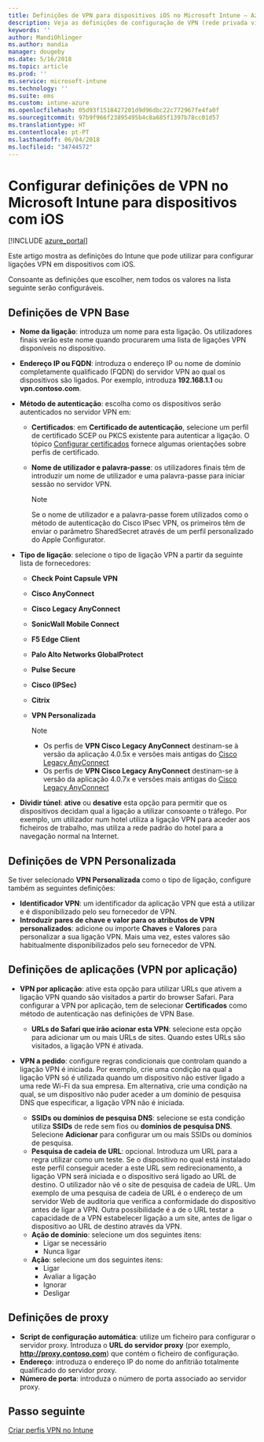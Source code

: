 ```yaml
---
title: Definições de VPN para dispositivos iOS no Microsoft Intune – Azure | Microsoft Docs
description: Veja as definições de configuração de VPN (rede privada virtual) disponíveis, incluindo os detalhes da ligação, os métodos de autenticação e a divisão de túnel nas definições base; as definições de VPN personalizadas com o identificador e os pares de valor e chave; as definições de VPN por aplicação que incluem URLs do Safari e VPNs a pedido com SSIDs ou domínios de pesquisa DNS; e as definições de proxy para incluir um script de configuração, endereço IP ou FQDN e porta TCP no Microsoft Intune em dispositivos iOS.
keywords: ''
author: MandiOhlinger
ms.author: mandia
manager: dougeby
ms.date: 5/16/2018
ms.topic: article
ms.prod: ''
ms.service: microsoft-intune
ms.technology: ''
ms.suite: ems
ms.custom: intune-azure
ms.openlocfilehash: 05d93f1518427201d9d96dbc22c772967fe4fa0f
ms.sourcegitcommit: 97b9f966f23895495b4c8a685f1397b78cc01d57
ms.translationtype: HT
ms.contentlocale: pt-PT
ms.lasthandoff: 06/04/2018
ms.locfileid: "34744572"
---
```

# <a name="configure-vpn-settings-in-microsoft-intune-for-devices-running-ios"></a>Configurar definições de VPN no Microsoft Intune para dispositivos com iOS

[!INCLUDE [azure_portal](./includes/azure_portal.md)]

Este artigo mostra as definições do Intune que pode utilizar para configurar ligações VPN em dispositivos com iOS.

Consoante as definições que escolher, nem todos os valores na lista seguinte serão configuráveis.

## <a name="base-vpn-settings"></a>Definições de VPN Base

- **Nome da ligação**: introduza um nome para esta ligação. Os utilizadores finais verão este nome quando procurarem uma lista de ligações VPN disponíveis no dispositivo.
- **Endereço IP ou FQDN**: introduza o endereço IP ou nome de domínio completamente qualificado (FQDN) do servidor VPN ao qual os dispositivos são ligados. Por exemplo, introduza **192.168.1.1** ou **vpn.contoso.com**.
- **Método de autenticação**: escolha como os dispositivos serão autenticados no servidor VPN em:
  - **Certificados**: em **Certificado de autenticação**, selecione um perfil de certificado SCEP ou PKCS existente para autenticar a ligação. O tópico [Configurar certificados](certificates-configure.md) fornece algumas orientações sobre perfis de certificado.
  - **Nome de utilizador e palavra-passe**: os utilizadores finais têm de introduzir um nome de utilizador e uma palavra-passe para iniciar sessão no servidor VPN.

    > [!NOTE]
    > Se o nome de utilizador e a palavra-passe forem utilizados como o método de autenticação do Cisco IPsec VPN, os primeiros têm de enviar o parâmetro SharedSecret através de um perfil personalizado do Apple Configurator.
  
- **Tipo de ligação**: selecione o tipo de ligação VPN a partir da seguinte lista de fornecedores:
  - **Check Point Capsule VPN**
  - **Cisco AnyConnect**
  - **Cisco Legacy AnyConnect**
  - **SonicWall Mobile Connect**
  - **F5 Edge Client**
  - **Palo Alto Networks GlobalProtect**
  - **Pulse Secure**
  - **Cisco (IPSec)**
  - **Citrix**
  - **VPN Personalizada**

    > [!NOTE]
    > - Os perfis de **VPN Cisco Legacy AnyConnect** destinam-se à versão da aplicação 4.0.5x e versões mais antigas do [Cisco Legacy AnyConnect](https://itunes.apple.com/app/cisco-legacy-anyconnect/id392790924)
    > - Os perfis de **VPN Cisco Legacy AnyConnect** destinam-se à versão da aplicação 4.0.7x e versões mais antigas do [Cisco Legacy AnyConnect](https://itunes.apple.com/app/cisco-anyconnect/id1135064690)

- **Dividir túnel**: **ative** ou **desative** esta opção para permitir que os dispositivos decidam qual a ligação a utilizar consoante o tráfego. Por exemplo, um utilizador num hotel utiliza a ligação VPN para aceder aos ficheiros de trabalho, mas utiliza a rede padrão do hotel para a navegação normal na Internet.

## <a name="custom-vpn-settings"></a>Definições de VPN Personalizada

Se tiver selecionado **VPN Personalizada** como o tipo de ligação, configure também as seguintes definições:

- **Identificador VPN**: um identificador da aplicação VPN que está a utilizar e é disponibilizado pelo seu fornecedor de VPN.
- **Introduzir pares de chave e valor para os atributos de VPN personalizados**: adicione ou importe **Chaves** e **Valores** para personalizar a sua ligação VPN. Mais uma vez, estes valores são habitualmente disponibilizados pelo seu fornecedor de VPN.

## <a name="apps-per-app-vpn-settings"></a>Definições de aplicações (VPN por aplicação)

- **VPN por aplicação**: ative esta opção para utilizar URLs que ativem a ligação VPN quando são visitados a partir do browser Safari. Para configurar a VPN por aplicação, tem de selecionar **Certificados** como método de autenticação nas definições de VPN Base.
  - **URLs do Safari que irão acionar esta VPN**: selecione esta opção para adicionar um ou mais URLs de sites. Quando estes URLs são visitados, a ligação VPN é ativada.

- **VPN a pedido**: configure regras condicionais que controlam quando a ligação VPN é iniciada. Por exemplo, crie uma condição na qual a ligação VPN só é utilizada quando um dispositivo não estiver ligado a uma rede Wi-Fi da sua empresa. Em alternativa, crie uma condição na qual, se um dispositivo não puder aceder a um domínio de pesquisa DNS que especificar, a ligação VPN não é iniciada.

  - **SSIDs ou domínios de pesquisa DNS**: selecione se esta condição utiliza **SSIDs** de rede sem fios ou **domínios de pesquisa DNS**. Selecione **Adicionar** para configurar um ou mais SSIDs ou domínios de pesquisa.
  - **Pesquisa de cadeia de URL**: opcional. Introduza um URL para a regra utilizar como um teste. Se o dispositivo no qual está instalado este perfil conseguir aceder a este URL sem redirecionamento, a ligação VPN será iniciada e o dispositivo será ligado ao URL de destino. O utilizador não vê o site de pesquisa de cadeia de URL. Um exemplo de uma pesquisa de cadeia de URL é o endereço de um servidor Web de auditoria que verifica a conformidade do dispositivo antes de ligar a VPN. Outra possibilidade é a de o URL testar a capacidade de a VPN estabelecer ligação a um site, antes de ligar o dispositivo ao URL de destino através da VPN.
  - **Ação de domínio**: selecione um dos seguintes itens:
    - Ligar se necessário
    - Nunca ligar
  - **Ação**: selecione um dos seguintes itens:
    - Ligar
    - Avaliar a ligação
    - Ignorar
    - Desligar

## <a name="proxy-settings"></a>Definições de proxy

- **Script de configuração automática**: utilize um ficheiro para configurar o servidor proxy. Introduza o **URL do servidor proxy** (por exemplo, **http://proxy.contoso.com**) que contém o ficheiro de configuração.
- **Endereço**: introduza o endereço IP do nome do anfitrião totalmente qualificado do servidor proxy.
- **Número de porta**: introduza o número de porta associado ao servidor proxy.

## <a name="next-step"></a>Passo seguinte
[Criar perfis VPN no Intune](vpn-settings-configure.md)
